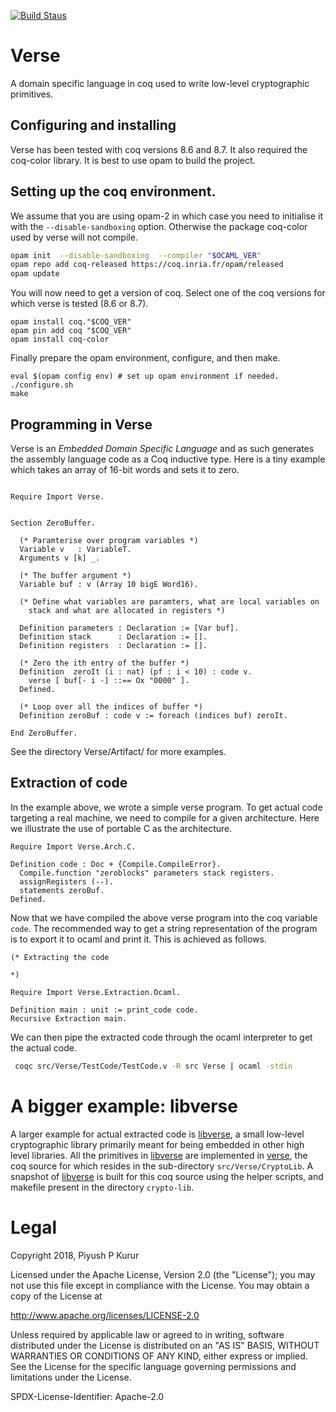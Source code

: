 [![Build Staus][travis-status]][travis-raaz]

Verse
=====

A domain specific language in coq used to write low-level
cryptographic primitives.

Configuring and installing
--------------------------

Verse has been tested with coq versions 8.6 and 8.7. It also required
the coq-color library. It is best to use opam to build the project.

## Setting up the coq environment.

We assume that you are using opam-2 in which case you need to
initialise it with the `--disable-sandboxing` option. Otherwise the
package coq-color used by verse will not compile.


```bash
opam init  --disable-sandboxing  --compiler "$OCAML_VER"
opam repo add coq-released https://coq.inria.fr/opam/released
opam update
```

You will now need to get a version of coq. Select one of the coq
versions for which verse is tested (8.6 or 8.7).

```
opam install coq."$COQ_VER"
opam pin add coq "$COQ_VER"
opam install coq-color
```

Finally prepare the opam environment, configure, and then make.

```
eval $(opam config env) # set up opam environment if needed.
./configure.sh
make

```

Programming in Verse
--------------------

Verse is an _Embedded Domain Specific Language_ and as such generates
the assembly language code as a Coq inductive type. Here is a tiny example
which takes an array of 16-bit words and sets it to zero.

```coq

Require Import Verse.


Section ZeroBuffer.

  (* Paramterise over program variables *)
  Variable v   : VariableT.
  Arguments v [k] _.

  (* The buffer argument *)
  Variable buf : v (Array 10 bigE Word16).

  (* Define what variables are paramters, what are local variables on
    stack and what are allocated in registers *)

  Definition parameters : Declaration := [Var buf].
  Definition stack      : Declaration := [].
  Definition registers  : Declaration := [].

  (* Zero the ith entry of the buffer *)
  Definition  zeroIt (i : nat) (pf : i < 10) : code v.
    verse [ buf[- i -] ::== Ox "0000" ].
  Defined.

  (* Loop over all the indices of buffer *)
  Definition zeroBuf : code v := foreach (indices buf) zeroIt.

End ZeroBuffer.

```

See the directory Verse/Artifact/ for more examples.


Extraction of code
-------------------

In the example above, we wrote a simple verse program. To get actual code
targeting a real machine, we need to compile for a given architecture. Here
we illustrate the use of portable C as the architecture.

```coq
Require Import Verse.Arch.C.

Definition code : Doc + {Compile.CompileError}.
  Compile.function "zeroblocks" parameters stack registers.
  assignRegisters (--).
  statements zeroBuf.
Defined.
```

Now that we have compiled the above verse program into the coq
variable `code`.  The recommended way to get a string representation
of the program is to export it to ocaml and print it. This is achieved
as follows.

```coq
(* Extracting the code

*)

Require Import Verse.Extraction.Ocaml.

Definition main : unit := print_code code.
Recursive Extraction main.
```

We can then pipe the extracted code through the ocaml interpreter to
get the actual code.

```bash
 coqc src/Verse/TestCode/TestCode.v -R src Verse | ocaml -stdin
```

# A bigger example: libverse

A larger example for actual extracted code is [libverse], a small
low-level cryptographic library primarily meant for being embedded in
other high level libraries. All the primitives in [libverse] are
implemented in [verse][repo], the coq source for which resides in the
sub-directory `src/Verse/CryptoLib`. A snapshot of [libverse] is built
for this coq source using the helper scripts, and makefile present in
the directory `crypto-lib`.


# Legal

Copyright 2018, Piyush P Kurur

Licensed under the Apache License, Version 2.0 (the "License");
you may not use this file except in compliance with the License.
You may obtain a copy of the License at

   http://www.apache.org/licenses/LICENSE-2.0

Unless required by applicable law or agreed to in writing, software
distributed under the License is distributed on an "AS IS" BASIS,
WITHOUT WARRANTIES OR CONDITIONS OF ANY KIND, either express or implied.
See the License for the specific language governing permissions and
limitations under the License.

SPDX-License-Identifier: Apache-2.0


[wiki]: <https://github.com/raaz-crypto/verse-coq/wiki> "Verse coq repo"
[repo]: <https://github.com/raaz-crypto/verse-coq> "Verse on github"

[emailgroups]: <https://groups.google.com/forum/#!forum/hraaz> "Raaz on Google groups"

[travis-status]: <https://secure.travis-ci.org/raaz-crypto/verse-coq.png> "Build status"

[travis-raaz]: <https://travis-ci.org/raaz-crypto/verse-coq/>
[libverse]: <https://github.com/raaz-crypto/libverse>
